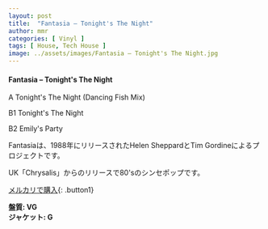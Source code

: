 ```yaml
---
layout: post
title:  "Fantasia – Tonight's The Night"
author: mmr
categories: [ Vinyl ]
tags: [ House, Tech House ]
image: ../assets/images/Fantasia – Tonight's The Night.jpg
---
```


#### Fantasia – Tonight's The Night

A  Tonight's The Night (Dancing Fish Mix)

B1  Tonight's The Night

B2  Emily's Party



Fantasiaは、1988年にリリースされたHelen SheppardとTim Gordineによるプロジェクトです。

UK「Chrysalis」からのリリースで80'sのシンセポップです。


[メルカリで購入](https://jp.mercari.com/item/m66329319879){: .button1}


<div class="mt-4 mb-4 d-flex align-items-center">
<strong class="mr-1">盤質: VG</strong>
</div>
<div class="mt-4 mb-4 d-flex align-items-center">
<strong class="mr-1">ジャケット: G</strong>
</div>